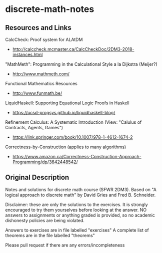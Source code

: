 # discrete-math-notes

## Resources and Links

CalcCheck: Proof system for ALAtDM
- http://calccheck.mcmaster.ca/CalcCheckDoc/2DM3-2018-instances.html

"MathMeth": Programming in the Calculational Style a la Dijkstra (Meijer?)
- http://www.mathmeth.com/

Functional Mathematics Resources
- http://www.funmath.be/

LiquidHaskell: Supporting Equational Logic Proofs in Haskell
- https://ucsd-progsys.github.io/liquidhaskell-blog/

Refinement Calculus: A Systematic Introduction (View: "Calulus of Contracts, Agents, Games")
- https://link.springer.com/book/10.1007/978-1-4612-1674-2

Correctness-by-Construction (applies to many algorithms)
- https://www.amazon.ca/Correctness-Construction-Approach-Programming/dp/3642448542/

## Original Description

Notes and solutions for discrete math course (SFWR 2DM3). Based on "A logical approach to discrete math" by David Gries and Fred B. Schneider.

Disclaimer: these are only the solutions to the exercises. It is strongly encouraged to try them yourselves before looking at the answer. NO answers to assignments or anything graded is provided, so no academic dishonesty policies are being violated.

Answers to exercises are in file labelled "exercises"
A complete list of theorems are in the file labelled "theorems"

Please pull request if there are any errors/incompleteness

